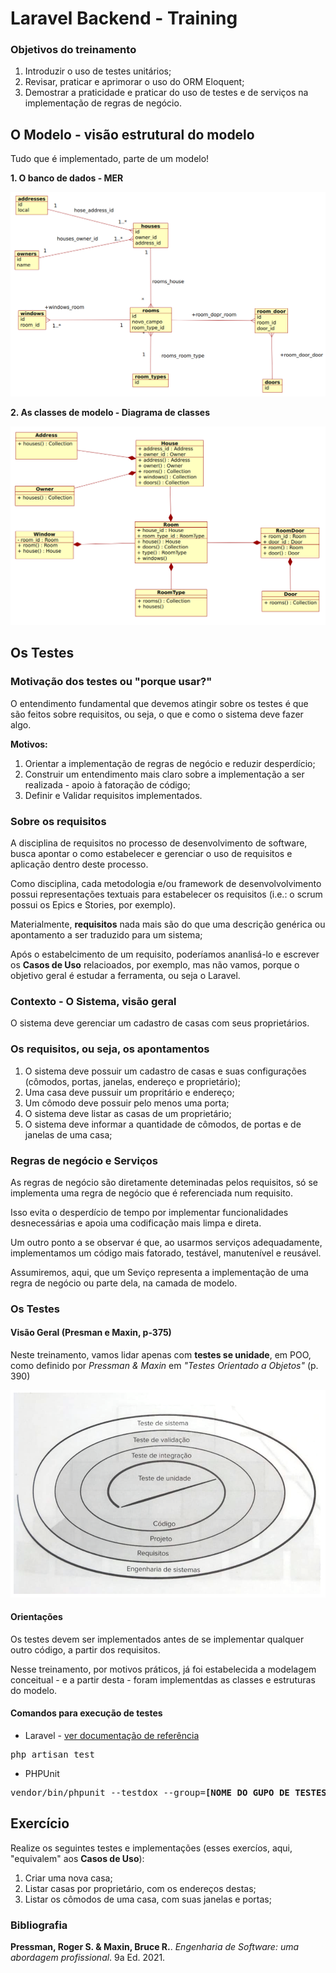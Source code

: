 # Laravel Backend - Training

### Objetivos do treinamento

1. Introduzir o uso de testes unitários;
2. Revisar, praticar e aprimorar o uso do ORM Eloquent;
3. Demostrar a praticidade e praticar do uso de testes e de serviços na implementação de regras de negócio.

## O Modelo - visão estrutural do modelo

Tudo que é implementado, parte de um modelo!

**1. O banco de dados - MER**

<img src="readme-imgs/der.png">

**2. As classes de modelo - Diagrama de classes**

<img src="readme-imgs/dc.png">

## Os Testes

### Motivação dos testes ou "porque usar?"

O entendimento fundamental que devemos atingir sobre os testes é que são feitos sobre requisitos, ou seja, o que e como o sistema deve fazer algo.

**Motivos:**

1. Orientar a implementação de regras de negócio e reduzir desperdício;
2. Construir um entendimento mais claro sobre a implementação a ser realizada - apoio à fatoração de código;
3. Definir e Validar requisitos implementados.


### Sobre os requisitos

A disciplina de requisitos no processo de desenvolvimento de software, busca apontar o como estabelecer e gerenciar o uso de requisitos e aplicação dentro deste processo.

Como disciplina, cada metodologia e/ou framework de desenvolvolvimento possui representações textuais para estabelecer os requisitos (i.e.: o scrum possui os Epics e Stories, por exemplo).

Materialmente, **requisitos** nada mais são do que uma descrição genérica ou apontamento a ser traduzido para um sistema;

Após o estabelcimento de um requisito, poderíamos ananlisá-lo e escrever os **Casos de Uso** relacioados, por exemplo, mas não vamos, porque o objetivo geral é estudar a ferramenta, ou seja o Laravel.

### Contexto - O Sistema, visão geral

O sistema deve gerenciar um cadastro de casas com seus proprietários.


### Os requisitos, ou seja, os apontamentos

1. O sistema deve possuir um cadastro de casas e suas configurações (cômodos, portas, janelas, endereço e proprietário);
2. Uma casa deve pussuir um propritário e endereço;
3. Um cômodo deve possuir pelo menos uma porta;
4. O sistema deve listar as casas de um proprietário;
5. O sistema deve informar a quantidade de cômodos, de portas e de janelas de uma casa;

### Regras de negócio e Serviços

As regras de negócio são diretamente deteminadas pelos requisitos, só se implementa uma regra de negócio que é referenciada num requisito.

Isso evita o desperdício de tempo por implementar funcionalidades desnecessárias e apoia uma codificação mais limpa e direta.

Um outro ponto a se observar é que, ao usarmos serviços adequadamente, implementamos um código mais fatorado, testável, manutenível e reusável.

Assumiremos, aqui, que um Seviço representa a implementação de uma regra de negócio ou parte dela, na camada de modelo.

### Os Testes

#### Visão Geral (Presman e Maxin, p-375)

Neste treinamento, vamos lidar apenas com **testes se unidade**, em POO, como definido por <i>Pressman & Maxin</i> em <i>"Testes Orientado a Objetos"</i> (p. 390)

<img src="readme-imgs/testes.png"/>

#### Orientações
Os testes devem ser implementados antes de se implementar qualquer outro código, a partir dos requisitos.

Nesse treinamento, por motivos práticos, já foi estabelecida a modelagem conceitual - e a partir desta -  foram implementdas as classes e estruturas do modelo.

#### Comandos para execução de testes

- Laravel - <a href="https://laravel.com/docs/8.x/testing">ver documentação de referência</a>

<pre>php artisan test </pre>

- PHPUnit

<pre>vendor/bin/phpunit --testdox --group=<b>[NOME DO GUPO DE TESTES]</b></pre>

## Exercício

Realize os seguintes testes e implementações (esses exercíos, aqui, "equivalem" aos **Casos de Uso**):

1. Criar uma nova casa;
2. Listar casas por proprietário, com os endereços destas;
3. Listar os cômodos de uma casa, com suas janelas e portas;


### Bibliografia

**Pressman, Roger S. & Maxin, Bruce R.**. <i>Engenharia de Software: uma abordagem profissional</i>. 9a Ed. 2021.